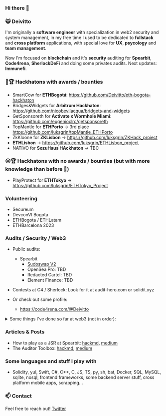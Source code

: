### Hi there 👋

### 😺 Deivitto
I'm originally a **software engineer** with specialization in web2 security and system management, in my free time I used to be dedicated to **fullstack** and **cross platform** applications, with special love for **UX**, **psycology** and **team management**.

Now I'm focused on **blockchain** and it's **security** auditing for **Spearbit**, **Code4rena**, **SherlockDeFi** and doing some privates audits. Next updates: **Immunefi**.

### 👨🏆 Hackhatons with awards / bounties
- SmartCow for **ETHBogotá**: https://github.com/Deivitto/eth-bogota-hackhaton
- Bridges&Widgets for **Arbitrum Hackhaton**: https://github.com/nicobevilacqua/bridgets-and-widgets
- GetSponsoreth for **Activate x Wormhole Miami**: https://github.com/eugenioclrc/getsponsoreth
- TopMantle for **ETHPorto** -> 3rd place https://github.com/luksgrin/topMantle_ETHPorto 
- ZkKloone for **ZKLisbon** -> https://github.com/luksgrin/ZKHack_project
- **ETHLisbon** -> https://github.com/luksgrin/ETHLisbon_project
- NATIVO for **SozuHaus HAckhaton** -> TBC

### 😔🏆 Hackhatons with no awards / bounties (but with more knowledge than before 🤪)
- PlayProtect for **ETHTokyo** -> https://github.com/luksgrin/ETHTokyo_Project

### Volunteering
- Secureum
- DevconVI Bogota
- ETHBogota / ETHLatam
- ETHBarcelona 2023

### Audits / Security / Web3
- Public audits:
  - Spearbit
    - [Sudoswap V2](https://github.com/spearbit/portfolio/blob/master/pdfs/SudoswapLSSVM2-Spearbit-Security-Review.pdf)
    - OpenSea Pro: TBD
    - Redacted Cartel: TBD
    - Element Finance: TBD

- Contests at C4 / Sherlock: Look for it at audit-hero.com or solidit.xyz
- Or check out some profile:
  - https://code4rena.com/@Deivitto   
<details>
  <summary>Some things I've done so far at web3 (not in order):</summary>
  
- Audits / Security related
  - Secureum Bootcamp from Epoch0 - EpochInfinite
  - Top 16–32 at some of Secureum Races -> CAREs
  - Top 150 at Code4rena 2022 (starting at July aprox)
  - Top 100 at Sherlock 2022 (starting october/november)
  - Joined Spearbit at December 2022
  - Read more reports and medium posts that I can count
  - Wrote my own basic static analyzer + tons of scripts to work faster
- CTF
  - DefiSummit CTF solved
  - CaptureTheEther CTF solved
  - Studied typical CTF writeups (Ethernaut, Paradigm...)
- Hackhatons
  - 5 hackhatons with awards 
  - 1 hachkaton not awarded

</details>

### Articles & Posts
- How to play as a JSR at Spearbit: [hackmd](https://hackmd.io/@Deivitto/how-to-play-as-a-JSR-at-Spearbit), [medium](https://medium.com/@Deivitto/how-to-play-as-a-jsr-at-spearbit-c98a46484a1)
- The Auditor Toolbox: [hackmd]((https://hackmd.io/@Deivitto/The-Auditor-Toolbox)), [medium](https://medium.com/@Deivitto/the-auditor-toolbox-840848d42109)

### Some languages and stuff I play with
- Solidity, yul, Swift, C#, C++, C, JS, TS, py, sh, bat, Docker, SQL, MySQL, sqlite, nosql, frontend frameworks, some backend server stuff, cross platform mobile apps, scrapping...

### 📫 Contact
Feel free to reach out! [Twitter](https://twitter.com/Deivitto)
